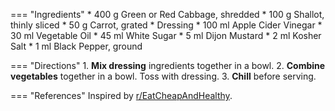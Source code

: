 === "Ingredients"
    * 400 g Green or Red Cabbage, shredded
    * 100 g Shallot, thinly sliced
    * 50 g Carrot, grated
    * Dressing
        * 100 ml Apple Cider Vinegar
        * 30 ml Vegetable Oil
        * 45 ml White Sugar
        * 5 ml Dijon Mustard
        * 2 ml Kosher Salt
        * 1 ml Black Pepper, ground

=== "Directions"
    1. **Mix dressing** ingredients together in a bowl.
    2. **Combine vegetables** together in a bowl. Toss with dressing.
    3. **Chill** before serving.

=== "References"
    Inspired by [r/EatCheapAndHealthy](https://www.reddit.com/r/EatCheapAndHealthy/comments/i64x5l/).
